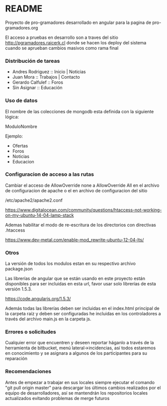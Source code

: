 # README #

Proyecto de pro-gramadores desarrollado en angular para la pagina de pro-gramadores.org

El acceso a pruebas en desarrollo son a traves del sitio http://pgramadores.raicerk.cl donde se hacen los deploy del sistema cuando se aprueban cambios masivos como rama final

### Distribución de tareas ####

* Andres Rodriguez :: Inicio | Noticias
* Juan Mora :: Trabajos | Contacto
* Gerardo Calfulef :: Foros
* Sin Asignar :: Educación


### Uso de datos ###

El nombre de las colecciones de mongodb esta definida con la siguiente lógica:

ModuloNombre

Ejemplo:

* Ofertas
* Foros
* Noticias
* Educacion

### Configuracion de acceso a las rutas ###

Cambiar el acceso de AllowOverride none a AllowOverride All en el archivo de configuracion de apache o el en archivo de configuracion del sitio

/etc/apache2/apache2.conf

https://www.digitalocean.com/community/questions/htaccess-not-working-on-my-ubuntu-14-04-lamp-stack

Ademas habilitar el modo de re-escritura de los directorios con directivas .htaccess

https://www.dev-metal.com/enable-mod_rewrite-ubuntu-12-04-lts/



### Otros ###

La versión de todos los modulos estan en su respectivo archivo package.json

Las librerías de angular que se están usando en este proyecto están disponibles para ser incluidas en esta url, favor usar solo librerías de esta versión 1.5.3.

https://code.angularjs.org/1.5.3/

Además todas las librerías deben ser incluidas en el index.html principal de la carpeta raíz y deben ser configuradas he incluidas en los controladores a través del archivo main.js en la carpeta js.

### Errores o solicitudes ###

Cualquier error que encuentren y deseen reportar háganlo a través de la herramienta de bitbucket, menú lateral->incidencias, así todos estaremos en conocimiento y se asignara a algunos de los participantes para su reparación


### Recomendaciones ###

Antes de empezar a trabajar en sus locales siempre ejecutar el comando "git pull origin master" para descargar los últimos cambios realizados por el equipo de desarrolladores, así se mantendrán los repositorios locales actualizados evitando problemas de merge futuros
